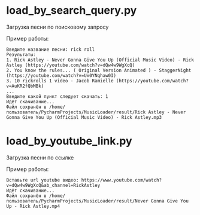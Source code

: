 # load_by_search_query.py

Загрузка песни по поисковому запросу

Пример работы:
```
Введите название песни: rick roll
Результаты:
1. Rick Astley - Never Gonna Give You Up (Official Music Video) - Rick Astley (https://youtube.com/watch?v=dQw4w9WgXcQ)
2. You know the rules... ( Original Version Animated ) - StaggerNight (https://youtube.com/watch?v=Ux0YNqhaw0I)
3. 10 rickrolls 1 video - Jacob Ramielle (https://youtube.com/watch?v=AuKR2fQbMBk)
...
Введите какой пункт следует скачать: 1
Идёт скачивание...
Файл сохранён в /home/пользователь/PycharmProjects/MusicLoader/result/Rick Astley - Never Gonna Give You Up (Official Music Video) - Rick Astley.mp3
```

# load_by_youtube_link.py

Загрузка песни по ссылке

Пример работы:
```
Вставьте url youtube видео: https://www.youtube.com/watch?v=dQw4w9WgXcQ&ab_channel=RickAstley
Идёт скачивание...
Файл сохранён в /home/пользователь/PycharmProjects/MusicLoader/result/Never Gonna Give You Up - Rick Astley.mp4
```
